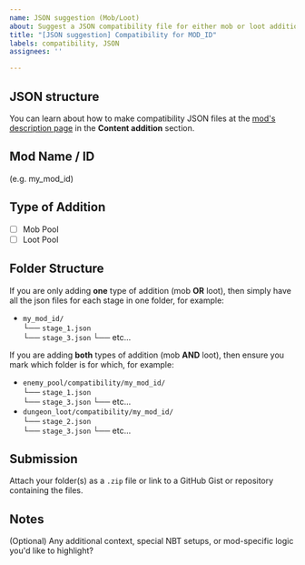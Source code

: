 ```yaml
---
name: JSON suggestion (Mob/Loot)
about: Suggest a JSON compatibility file for either mob or loot addition.
title: "[JSON suggestion] Compatibility for MOD_ID"
labels: compatibility, JSON
assignees: ''

---
```


## JSON structure
You can learn about how to make compatibility JSON files at the [mod's description page](https://www.curseforge.com/minecraft/mc-mods/lrs-dynamic-dungeon) in the **Content addition** section.

## Mod Name / ID
(e.g. my_mod_id)

## Type of Addition
- [ ] Mob Pool
- [ ] Loot Pool

## Folder Structure
If you are only adding **one** type of addition (mob **OR** loot), then simply have all the json files for each stage in one folder, for example:
- `my_mod_id/`  
  └── `stage_1.json`  
  └── `stage_3.json`
  └── etc...

If you are adding **both** types of addition (mob **AND** loot), then ensure you mark which folder is for which, for example:
- `enemy_pool/compatibility/my_mod_id/`  
  └── `stage_1.json`  
  └── `stage_3.json`
  └── etc...
- `dungeon_loot/compatibility/my_mod_id/`  
  └── `stage_2.json`  
  └── `stage_3.json`
  └── etc...

## Submission
Attach your folder(s) as a `.zip` file or link to a GitHub Gist or repository containing the files.

## Notes
(Optional) Any additional context, special NBT setups, or mod-specific logic you'd like to highlight?
